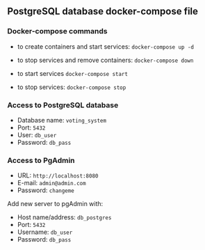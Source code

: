 ## PostgreSQL database docker-compose file

### Docker-compose commands
- to create containers and start services:
``docker-compose up -d``

- to stop services and remove containers:
``docker-compose down``

- to start services
``docker-compose start``

- to stop services:
``docker-compose stop``

### Access to PostgreSQL database
- Database name: ``voting_system``
- Port: ``5432``
- User: ``db_user``
- Password: ``db_pass``

### Access to PgAdmin
- URL: ``http://localhost:8080``
- E-mail: ``admin@admin.com``
- Password: ``changeme``

Add new server to pgAdmin with:
- Host name/address: ``db_postgres``
- Port: ``5432``
- Username: ``db_user``
- Password: ``db_pass``